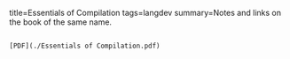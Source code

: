 title=Essentials of Compilation
tags=langdev
summary=Notes and links on the book of the same name.
~~~~~~

[PDF](./Essentials of Compilation.pdf)

